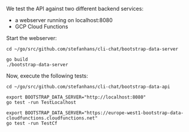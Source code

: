 We test the API against two different backend services:

- a webserver running on localhost:8080
- GCP Cloud Functions

Start the webserver:

```
cd ~/go/src/github.com/stefanhans/cli-chat/bootstrap-data-server

go build
./bootstrap-data-server
```

Now, execute the following tests:

```
cd ~/go/src/github.com/stefanhans/cli-chat/bootstrap-data-api

export BOOTSTRAP_DATA_SERVER="http://localhost:8080"
go test -run TestLocalhost

export BOOTSTRAP_DATA_SERVER="https://europe-west1-bootstrap-data-cloudfunctions.cloudfunctions.net"
go test -run TestCf
```